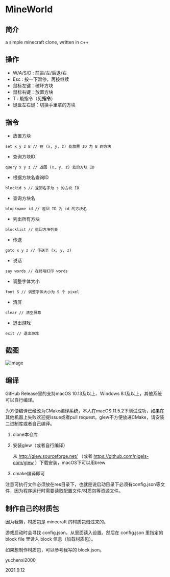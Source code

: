 # MineWorld

## 简介

a simple minecraft clone, written in c++

## 操作

* W/A/S/D : 前进/左/后退/右
* Esc : 按一下暂停，再按继续
* 鼠标左键：破坏方块
* 鼠标右键：放置方块
* T : 敲指令（见**指令**）
* 键盘左右键：切换手里拿的方块

## 指令

* 放置方块

```
set x y z B // 在 (x, y, z) 处放置 ID 为 B 的方块
```

* 查询方块ID

```
query x y z // 返回 (x, y, z) 处的方块 ID
```

* 根据方块名查询ID

```
blockid s // 返回名字为 s 的方块 ID
```

* 查询方块名

```
blockname id // 返回 ID 为 id 的方块名
```

* 列出所有方块

```
blocklist // 返回方块列表
```

* 传送

```
goto x y z // 传送至 (x, y, z)
```

* 说话

```
say words // 在终端打印 words
```

* 调整字体大小

```
font S // 调整字体大小为 S 个 pixel
```

* 清屏

```
clear // 清空屏幕
```

* 退出游戏

```
exit // 退出游戏
```

## 截图

![image](https://github.com/yuchenxi2000/mineworld/blob/master/screenshots/example1.jpg)

## 编译

GitHub Release里的支持macOS 10.13及以上、Windows 8.1及以上，其他系统可以自行编译。

为方便编译已经改为CMake编译系统，本人在macOS 11.5.2下测试成功，如果在其他机器上失败欢迎提issue或者pull request。glew不方便放进CMake，请安装二进制库或者自己编译。

1. clone本仓库

2. 安装glew（或者自行编译）

   从 http://glew.sourceforge.net/ （或者 https://github.com/nigels-com/glew ）下载安装，macOS下可以用brew

3. cmake编译即可

注意可执行文件必须放在res目录下，也就是说启动目录下必须有config.json等文件，因为程序运行时需要读取配置文件/材质包等资源文件。

## 制作自己的材质包

因为我懒，材质包是 minecraft 的材质包借过来的。

游戏启动时会寻找 config.json，从里面读入设置。然后在 config.json 里指定的 block file 里读入 block 信息（加载材质包）。

如果想制作材质包，可以参考我写的 block.json。



yuchenxi2000

2021.9.12

